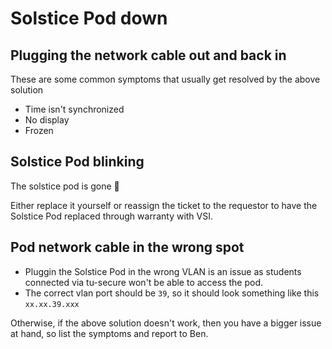 # Solstice Pod down

## Plugging the network cable out and back in

These are some common symptoms that usually get resolved by the above solution

- Time isn't synchronized
- No display
- Frozen

## Solstice Pod blinking

The solstice pod is gone 🦀 

Either replace it yourself or reassign the ticket to the requestor to have the Solstice Pod replaced through warranty with VSI.

## Pod network cable in the wrong spot

- Pluggin the Solstice Pod in the wrong VLAN is an issue as students connected via tu-secure won't be able to access the pod.
- The correct vlan port should be `39`, so it should look something like this `xx.xx.39.xxx`

Otherwise, if the above solution doesn't work, then you have a bigger issue at hand, so list the symptoms and report to Ben.